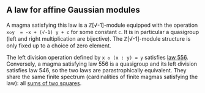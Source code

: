 ## A law for affine Gaussian modules

A magma satisfying this law is a ℤ[√-1]-module equipped with the operation `x◇y  = -x + (√-1) y + c` for some constant `c`.  It is in particular a quasigroup (left and right multiplication are bijective).  The ℤ[√-1]-module structure is only fixed up to a choice of zero element.

The left division operation defined by `x ◇ (x : y) = y` satisfies [law 556](https://teorth.github.io/equational_theories/implications/?556).  Conversely, a magma satisfying law 556 is a quasigroup and its left division satisfies law 546, so the two laws are parastrophically equivalent.  They share the same finite spectrum (cardinalities of finite magmas satisfying the law): all [sums of two squares](https://leanprover.zulipchat.com/#narrow/channel/458659-Equational/topic/Order.203.20Spectra/with/526300502).
